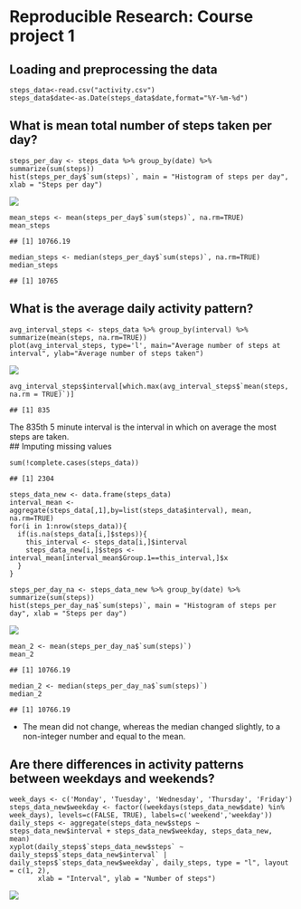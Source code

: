 Reproducible Research: Course project 1
=======================================

Loading and preprocessing the data
----------------------------------

    steps_data<-read.csv("activity.csv")
    steps_data$date<-as.Date(steps_data$date,format="%Y-%m-%d")

What is mean total number of steps taken per day?
-------------------------------------------------

    steps_per_day <- steps_data %>% group_by(date) %>% summarize(sum(steps))
    hist(steps_per_day$`sum(steps)`, main = "Histogram of steps per day", xlab = "Steps per day")

![](PA1_template_files/figure-markdown_strict/unnamed-chunk-19-1.png)

    mean_steps <- mean(steps_per_day$`sum(steps)`, na.rm=TRUE)
    mean_steps

    ## [1] 10766.19

    median_steps <- median(steps_per_day$`sum(steps)`, na.rm=TRUE)
    median_steps

    ## [1] 10765

What is the average daily activity pattern?
-------------------------------------------

    avg_interval_steps <- steps_data %>% group_by(interval) %>% summarize(mean(steps, na.rm=TRUE))
    plot(avg_interval_steps, type='l', main="Average number of steps at interval", ylab="Average number of steps taken")

![](PA1_template_files/figure-markdown_strict/unnamed-chunk-20-1.png)

    avg_interval_steps$interval[which.max(avg_interval_steps$`mean(steps, na.rm = TRUE)`)]

    ## [1] 835

The 835th 5 minute interval is the interval in which on average the most
steps are taken.  
\#\# Imputing missing values

    sum(!complete.cases(steps_data))

    ## [1] 2304

    steps_data_new <- data.frame(steps_data)
    interval_mean <- aggregate(steps_data[,1],by=list(steps_data$interval), mean, na.rm=TRUE)
    for(i in 1:nrow(steps_data)){
      if(is.na(steps_data[i,]$steps)){
        this_interval <- steps_data[i,]$interval
        steps_data_new[i,]$steps <- interval_mean[interval_mean$Group.1==this_interval,]$x
      }
    }

    steps_per_day_na <- steps_data_new %>% group_by(date) %>% summarize(sum(steps))
    hist(steps_per_day_na$`sum(steps)`, main = "Histogram of steps per day", xlab = "Steps per day")

![](PA1_template_files/figure-markdown_strict/unnamed-chunk-21-1.png)

    mean_2 <- mean(steps_per_day_na$`sum(steps)`)
    mean_2

    ## [1] 10766.19

    median_2 <- median(steps_per_day_na$`sum(steps)`)
    median_2

    ## [1] 10766.19

-   The mean did not change, whereas the median changed slightly, to a
    non-integer number and equal to the mean.

Are there differences in activity patterns between weekdays and weekends?
-------------------------------------------------------------------------

    week_days <- c('Monday', 'Tuesday', 'Wednesday', 'Thursday', 'Friday')
    steps_data_new$weekday <- factor((weekdays(steps_data_new$date) %in% week_days), levels=c(FALSE, TRUE), labels=c('weekend','weekday'))
    daily_steps <- aggregate(steps_data_new$steps ~ steps_data_new$interval + steps_data_new$weekday, steps_data_new, mean)
    xyplot(daily_steps$`steps_data_new$steps` ~ daily_steps$`steps_data_new$interval` | daily_steps$`steps_data_new$weekday`, daily_steps, type = "l", layout = c(1, 2), 
           xlab = "Interval", ylab = "Number of steps")

![](PA1_template_files/figure-markdown_strict/unnamed-chunk-22-1.png)

